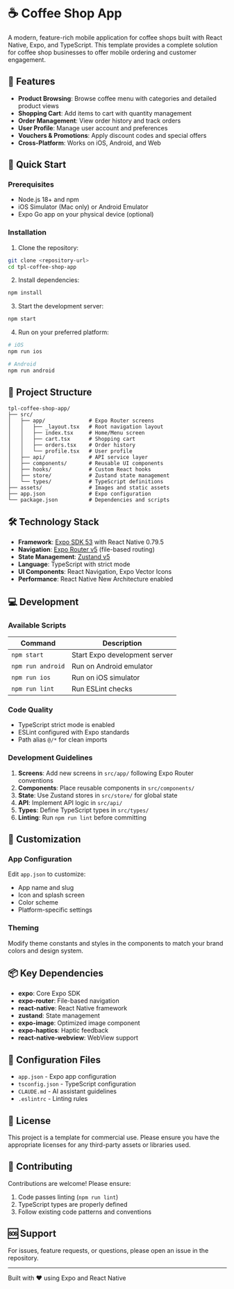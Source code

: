 # ☕ Coffee Shop App

A modern, feature-rich mobile application for coffee shops built with React Native, Expo, and TypeScript. This template provides a complete solution for coffee shop businesses to offer mobile ordering and customer engagement.

## 📱 Features

- **Product Browsing**: Browse coffee menu with categories and detailed product views
- **Shopping Cart**: Add items to cart with quantity management
- **Order Management**: View order history and track orders
- **User Profile**: Manage user account and preferences
- **Vouchers & Promotions**: Apply discount codes and special offers
- **Cross-Platform**: Works on iOS, Android, and Web

## 🚀 Quick Start

### Prerequisites

- Node.js 18+ and npm
- iOS Simulator (Mac only) or Android Emulator
- Expo Go app on your physical device (optional)

### Installation

1. Clone the repository:
```bash
git clone <repository-url>
cd tpl-coffee-shop-app
```

2. Install dependencies:
```bash
npm install
```

3. Start the development server:
```bash
npm start
```

4. Run on your preferred platform:
```bash
# iOS
npm run ios

# Android
npm run android

```

## 📁 Project Structure

```
tpl-coffee-shop-app/
├── src/
│   ├── app/              # Expo Router screens
│   │   ├── _layout.tsx   # Root navigation layout
│   │   ├── index.tsx     # Home/Menu screen
│   │   ├── cart.tsx      # Shopping cart
│   │   ├── orders.tsx    # Order history
│   │   └── profile.tsx   # User profile
│   ├── api/              # API service layer
│   ├── components/       # Reusable UI components
│   ├── hooks/            # Custom React hooks
│   ├── store/            # Zustand state management
│   └── types/            # TypeScript definitions
├── assets/               # Images and static assets
├── app.json              # Expo configuration
└── package.json          # Dependencies and scripts
```

## 🛠️ Technology Stack

- **Framework**: [Expo SDK 53](https://expo.dev/) with React Native 0.79.5
- **Navigation**: [Expo Router v5](https://docs.expo.dev/router/introduction/) (file-based routing)
- **State Management**: [Zustand v5](https://github.com/pmndrs/zustand)
- **Language**: TypeScript with strict mode
- **UI Components**: React Navigation, Expo Vector Icons
- **Performance**: React Native New Architecture enabled

## 💻 Development

### Available Scripts

| Command | Description |
|---------|-------------|
| `npm start` | Start Expo development server |
| `npm run android` | Run on Android emulator |
| `npm run ios` | Run on iOS simulator |
| `npm run lint` | Run ESLint checks |

### Code Quality

- TypeScript strict mode is enabled
- ESLint configured with Expo standards
- Path alias `@/*` for clean imports

### Development Guidelines

1. **Screens**: Add new screens in `src/app/` following Expo Router conventions
2. **Components**: Place reusable components in `src/components/`
3. **State**: Use Zustand stores in `src/store/` for global state
4. **API**: Implement API logic in `src/api/`
5. **Types**: Define TypeScript types in `src/types/`
6. **Linting**: Run `npm run lint` before committing

## 🎨 Customization

### App Configuration

Edit `app.json` to customize:
- App name and slug
- Icon and splash screen
- Color scheme
- Platform-specific settings

### Theming

Modify theme constants and styles in the components to match your brand colors and design system.

## 📦 Key Dependencies

- **expo**: Core Expo SDK
- **expo-router**: File-based navigation
- **react-native**: React Native framework
- **zustand**: State management
- **expo-image**: Optimized image component
- **expo-haptics**: Haptic feedback
- **react-native-webview**: WebView support

## 🔧 Configuration Files

- `app.json` - Expo app configuration
- `tsconfig.json` - TypeScript configuration
- `CLAUDE.md` - AI assistant guidelines
- `.eslintrc` - Linting rules

## 📄 License

This project is a template for commercial use. Please ensure you have the appropriate licenses for any third-party assets or libraries used.

## 🤝 Contributing

Contributions are welcome! Please ensure:
1. Code passes linting (`npm run lint`)
2. TypeScript types are properly defined
3. Follow existing code patterns and conventions

## 🆘 Support

For issues, feature requests, or questions, please open an issue in the repository.

---

Built with ❤️ using Expo and React Native